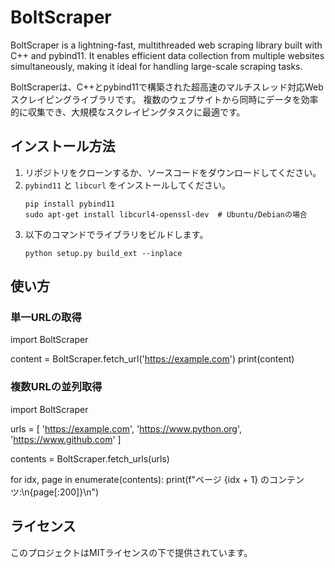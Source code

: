 # BoltScraper
BoltScraper is a lightning-fast, multithreaded web scraping library built with C++ and pybind11. It enables efficient data collection from multiple websites simultaneously, making it ideal for handling large-scale scraping tasks. 

BoltScraperは、C++とpybind11で構築された超高速のマルチスレッド対応Webスクレイピングライブラリです。
複数のウェブサイトから同時にデータを効率的に収集でき、大規模なスクレイピングタスクに最適です。

## インストール方法

1. リポジトリをクローンするか、ソースコードをダウンロードしてください。
2. `pybind11` と `libcurl` をインストールしてください。
   ```
   pip install pybind11
   sudo apt-get install libcurl4-openssl-dev  # Ubuntu/Debianの場合
   ```
3. 以下のコマンドでライブラリをビルドします。
   ```
   python setup.py build_ext --inplace
   ```

## 使い方

### 単一URLの取得
import BoltScraper

content = BoltScraper.fetch_url('https://example.com')
print(content)


### 複数URLの並列取得
import BoltScraper

urls = [
    'https://example.com',
    'https://www.python.org',
    'https://www.github.com'
]

contents = BoltScraper.fetch_urls(urls)

for idx, page in enumerate(contents):
    print(f"ページ {idx + 1} のコンテンツ:\n{page[:200]}\n")


## ライセンス
このプロジェクトはMITライセンスの下で提供されています。